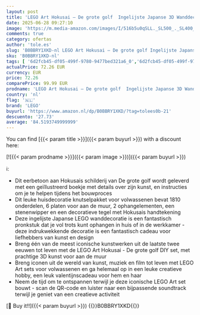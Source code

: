 ```yaml
---
layout: post
title: 'LEGO Art Hokusai – De grote golf  Ingelijste Japanse 3D Wanddecoratie DIY Knutselpakket  Creatieve Hobby  Bouwpakket voor Volwassenen  Cadeau voor Haar en Hem 31208'
date: 2025-06-28 09:27:10
image: 'https://m.media-amazon.com/images/I/516b5u0qSLL._SL500_._SL400_.jpg'
comments: true
category: ofertas
author: 'tole.es'
slug: 'B0BBRY1XKD-nl LEGO Art Hokusai – De grote golf Ingelijste Japanse 3D...'
sku: 'B0BBRY1XKD-nl'
tags: [ '6d2fcb45-df05-499f-9780-9477bed321a6_0','6d2fcb45-df05-499f-9780-9477bed321a6_2601','6d2fcb45-df05-499f-9780-9477bed321a6_5201','6d2fcb45-df05-499f-9780-9477bed321a6_5301','8','Arborist Merchandising Root','Bouw- & constructiespeelgoed','LEGO','Self Service','Sinterklaas','Special Features Stores','Speelgoed & spellen','Speelgoedbouwsets','lego','🇳🇱', ]
actualPrice: 72.26 EUR
currency: EUR
price: 72.26
comparePrice: 99.99 EUR
prodname: 'LEGO Art Hokusai – De grote golf  Ingelijste Japanse 3D Wanddecoratie DIY Knutselpakket  Creatieve Hobby  Bouwpakket voor Volwassenen  Cadeau voor Haar en Hem 31208'
country: 'nl'
flag: '🇳🇱'
brand: 'LEGO'
buyurl: 'https://www.amazon.nl/dp/B0BBRY1XKD/?tag=tolees0b-21'
descuento: '27.73'
average: '84.5193749999999'
---
```


You can find [{{< param title >}}]({{< param buyurl >}}) with a discount here:

[![{{< param prodname >}}]({{< param image >}})]({{< param buyurl >}})

ℹ️:

- Dit eerbetoon aan Hokusais schilderij van De grote golf wordt geleverd met een geïllustreerd boekje met details over zijn kunst, en instructies om je te helpen tijdens het bouwproces
- Dit leuke huisdecoratie knutselpakket voor volwassenen bevat 1810 onderdelen, 6 platen voor aan de muur, 2 ophangelementen, een stenenwipper en een decoratieve tegel met Hokusais handtekening
- Deze ingelijste Japanse LEGO wanddecoratie is een fantastisch pronkstuk dat je vol trots kunt ophangen in huis of in de werkkamer - deze indrukwekkende decoratie is een fantastisch cadeau voor liefhebbers van kunst en design
- Breng één van de meest iconische kunstwerken uit de laatste twee eeuwen tot leven met de LEGO Art Hokusai - De grote golf DIY set, met prachtige 3D kunst voor aan de muur
- Breng iconen uit de wereld van kunst, muziek en film tot leven met LEGO Art sets voor volwassenen en ga helemaal op in een leuke creatieve hobby, een leuk valentijnscadeau voor hem en haar
- Neem de tijd om te ontspannen terwijl je deze iconische LEGO Art set bouwt - scan de QR-code en luister naar een bijpassende soundtrack terwijl je geniet van een creatieve activiteit

[🛒 Buy it!!]({{< param buyurl >}})
{{<world>}}B0BBRY1XKD{{</world>}}
